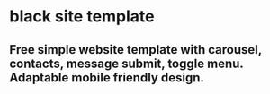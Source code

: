 # black site template
## Free simple website template with carousel, contacts, message submit, toggle menu. Adaptable mobile friendly design.